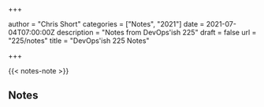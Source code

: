 +++

author = "Chris Short"
categories = ["Notes", "2021"]
date = 2021-07-04T07:00:00Z
description = "Notes from DevOps'ish 225"
draft = false
url = "225/notes"
title = "DevOps'ish 225 Notes"

+++

{{< notes-note >}}

## Notes
